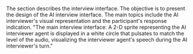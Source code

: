The section describes the interview interface. The objective is to present the design of the AI interview interface. The main topics include the AI interviewer's visual representation and the participant's response indication. "The main interview interface: A 2-D sprite representing the AI interviewer agent is displayed in a white circle that pulsates to match the level of the audio, visualizing the interviewer agent's speech during the AI interviewer's turn."